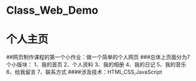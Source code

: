 # Class_Web_Demo
# 个人主页
##网页制作课程的第一个小作业：做一个简单的个人网页
###总体上页面分为7个小版块：
1、我的首页 2、个人资料 3、我的相册 4、我的日记 5、我的音乐
6、给我留言 7、联系方式
####涉及技术：HTML,CSS,JavaScript
